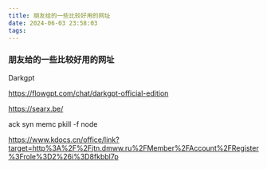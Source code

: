 ```yaml
---
title: 朋友给的一些比较好用的网址
date: 2024-06-03 23:58:03
tags:
---
```


### 朋友给的一些比较好用的网址

Darkgpt

https://flowgpt.com/chat/darkgpt-official-edition

https://searx.be/

ack syn  memc pkill -f node

https://www.kdocs.cn/office/link?target=http%3A%2F%2Fjtn.dmww.ru%2FMember%2FAccount%2FRegister%3Frole%3D2%26i%3D8fkbbl7p